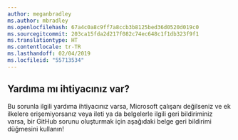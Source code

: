```yaml
---
author: meganbradley
ms.author: mbradley
ms.openlocfilehash: 67a4c0a8c9ff7a8ccb3b8125bed36d0520d019c0
ms.sourcegitcommit: 203ca15fda2d217f082c74ec648c1f1db323f9f1
ms.translationtype: HT
ms.contentlocale: tr-TR
ms.lasthandoff: 02/04/2019
ms.locfileid: "55713534"
---
```

## <a name="need-help"></a>Yardıma mı ihtiyacınız var?

Bu sorunla ilgili yardıma ihtiyacınız varsa, Microsoft çalışanı değilseniz ve ek ilkelere erişemiyorsanız veya ileti ya da belgelerle ilgili geri bildiriminiz varsa, bir GitHub sorunu oluşturmak için aşağıdaki belge geri bildirimi düğmesini kullanın!